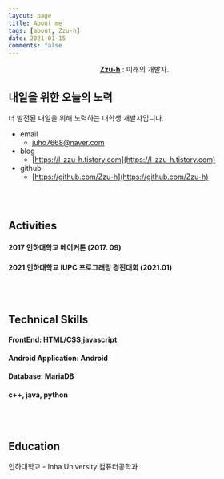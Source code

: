 ```yaml
---
layout: page
title: About me
tags: [about, Zzu-h]
date: 2021-01-15
comments: false
---
```

    
<center><a href="https://zzu-h.github.io/"><b>Zzu-h</b></a> : 미래의 개발자.</center>

## 내일을 위한 오늘의 노력
더 발전된 내일을 위해 노력하는 대학생 개발자입니다.      

- email
    - juho7668@naver.com
- blog
    - [https://l-zzu-h.tistory.com](https://l-zzu-h.tistory.com)
- github
    - [https://github.com/Zzu-h](https://github.com/Zzu-h)

<br>
<br>

## Activities
#### 2017 인하대학교 메이커톤 (2017. 09)    
#### 2021 인하대학교 IUPC 프로그래밍 경진대회 (2021.01)

<br>
<br>

## Technical Skills
#### FrontEnd: HTML/CSS,javascript
#### Android Application: Android
#### Database: MariaDB
#### c++, java, python

<br>
<br>

## Education
인하대학교 - Inha University 컴퓨터공학과
